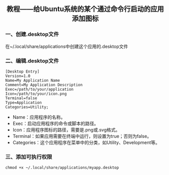 ## <center>教程——给Ubuntu系统的某个通过命令行启动的应用添加图标</center>

### 一、创建.desktop文件

在~/.local/share/applications中创建这个应用的.desktop文件

### 二、编辑.desktop文件

```shell
[Desktop Entry]
Version=1.0
Name=My Application Name
Comment=My Application Description
Exec=/path/to/your/application
Icon=/path/to/your/icon.png
Terminal=false
Type=Application
Categories=Utility;
```

- Name：应用程序的名称。
- Exec：启动应用程序的命令或脚本的路径。
- Icon：应用程序图标的路径，需要是.png或.svg格式。
- Terminal：如果应用需要在终端中运行，则设置为true；否则为false。
- Categories：这个应用程序在菜单中的分类，如Utility、Development等。

### 三、添加可执行权限

```shell
chmod +x ~/.local/share/applications/myapp.desktop
```

